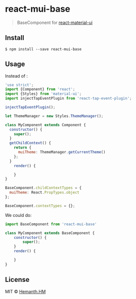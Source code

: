 # react-mui-base

> BaseComponent for [react-material-ui](http://material-ui.com/)


## Install

```
$ npm install --save react-mui-base
```


## Usage

Instead of :

```js
'use strict';
import {Component} from 'react';
import {Styles} from 'material-ui';
import injectTapEventPlugin from 'react-tap-event-plugin';

injectTapEventPlugin();

let ThemeManager = new Styles.ThemeManager();

class MyComponent extends Component {
  constructor() {
    super();
  }
  getChildContext() {
    return {
      muiTheme: ThemeManager.getCurrentTheme()
    };
  }
	render() {

	}
}

BaseComponent.childContextTypes = {
  muiTheme: React.PropTypes.object
};

BaseComponent.contextTypes = {};
```

We could do:

```js
import BaseComponent from 'react-mui-base'

class MyComponent extends BaseComponent {
	constructor() {
		super();
	}
	render() {

	}
}
```

## License

MIT © [Hemanth.HM](http://h3manth.com)
